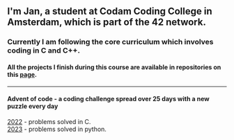 ## I'm Jan, a student at Codam Coding College in Amsterdam, which is part of the 42 network.


### Currently I am following the core curriculum which involves coding in C and C++.


#### All the projects I finish during this course are available in repositories on this [page](https://github.com/jmolenaa/jmolenaa_Codam).
---
#### Advent of code - a coding challenge spread over 25 days with a new puzzle every day
[2022](https://github.com/jmolenaa/AOC2022) - problems solved in C.<br>
[2023](https://github.com/jmolenaa/AOC2023) - problems solved in python.
